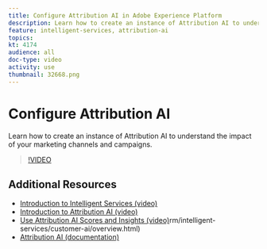 ```yaml
---
title: Configure Attribution AI in Adobe Experience Platform
description: Learn how to create an instance of Attribution AI to understand the impact of your marketing channels and campaigns.
feature: intelligent-services, attribution-ai
topics:
kt: 4174
audience: all
doc-type: video
activity: use
thumbnail: 32668.png
---
```


# Configure Attribution AI

Learn how to create an instance of Attribution AI to understand the impact of your marketing channels and campaigns.

>[!VIDEO](https://video.tv.adobe.com/v/32668?learn=on)

## Additional Resources

* [Introduction to Intelligent Services (video)](introduction-to-intelligent-services.md)
* [Introduction to Attribution AI (video)](introduction-to-attribution-ai.md)
* [Use Attribution AI Scores and Insights (video)](use-attribution-ai-scores-and-insights.md)rm/intelligent-services/customer-ai/overview.html)
* [Attribution AI (documentation)](https://docs.adobe.com/content/help/en/experience-platform/intelligent-services/attribution-ai/overview.html)
